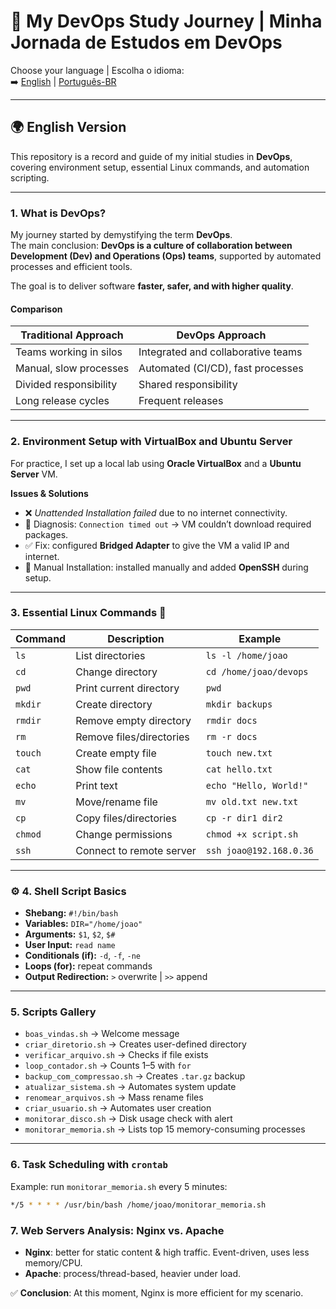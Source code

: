 # 📘 My DevOps Study Journey | Minha Jornada de Estudos em DevOps

Choose your language | Escolha o idioma:  
➡️ [English](README.md) | [Português-BR](?)

---

## 🌍 English Version

This repository is a record and guide of my initial studies in **DevOps**, covering environment setup, essential Linux commands, and automation scripting.

---

### 1. What is DevOps?

My journey started by demystifying the term **DevOps**.  
The main conclusion: **DevOps is a culture of collaboration between Development (Dev) and Operations (Ops) teams**, supported by automated processes and efficient tools.  

The goal is to deliver software **faster, safer, and with higher quality**.

#### Comparison

| Traditional Approach | DevOps Approach |
|-----------------------|-----------------|
| Teams working in silos | Integrated and collaborative teams |
| Manual, slow processes | Automated (CI/CD), fast processes |
| Divided responsibility | Shared responsibility |
| Long release cycles | Frequent releases |

---

### 2. Environment Setup with VirtualBox and Ubuntu Server

For practice, I set up a local lab using **Oracle VirtualBox** and a **Ubuntu Server** VM.  

**Issues & Solutions**  
- ❌ *Unattended Installation failed* due to no internet connectivity.  
- 🔎 Diagnosis: `Connection timed out` → VM couldn’t download required packages.  
- ✅ Fix: configured **Bridged Adapter** to give the VM a valid IP and internet.  
- 🔧 Manual Installation: installed manually and added **OpenSSH** during setup.

---

### 3. Essential Linux Commands 🐧

| Command | Description | Example |
|---------|-------------|---------|
| `ls` | List directories | `ls -l /home/joao` |
| `cd` | Change directory | `cd /home/joao/devops` |
| `pwd` | Print current directory | `pwd` |
| `mkdir` | Create directory | `mkdir backups` |
| `rmdir` | Remove empty directory | `rmdir docs` |
| `rm` | Remove files/directories | `rm -r docs` |
| `touch` | Create empty file | `touch new.txt` |
| `cat` | Show file contents | `cat hello.txt` |
| `echo` | Print text | `echo "Hello, World!"` |
| `mv` | Move/rename file | `mv old.txt new.txt` |
| `cp` | Copy files/directories | `cp -r dir1 dir2` |
| `chmod` | Change permissions | `chmod +x script.sh` |
| `ssh` | Connect to remote server | `ssh joao@192.168.0.36` |

---

### ⚙️ 4. Shell Script Basics

- **Shebang:** `#!/bin/bash`  
- **Variables:** `DIR="/home/joao"`  
- **Arguments:** `$1`, `$2`, `$#`  
- **User Input:** `read name`  
- **Conditionals (if):** `-d`, `-f`, `-ne`  
- **Loops (for):** repeat commands  
- **Output Redirection:** `>` overwrite | `>>` append  

---

### 5. Scripts Gallery

- `boas_vindas.sh` → Welcome message  
- `criar_diretorio.sh` → Creates user-defined directory  
- `verificar_arquivo.sh` → Checks if file exists  
- `loop_contador.sh` → Counts 1–5 with `for`  
- `backup_com_compressao.sh` → Creates `.tar.gz` backup  
- `atualizar_sistema.sh` → Automates system update  
- `renomear_arquivos.sh` → Mass rename files  
- `criar_usuario.sh` → Automates user creation  
- `monitorar_disco.sh` → Disk usage check with alert  
- `monitorar_memoria.sh` → Lists top 15 memory-consuming processes  

---

### 6. Task Scheduling with `crontab`

Example: run `monitorar_memoria.sh` every 5 minutes:  

```bash
*/5 * * * * /usr/bin/bash /home/joao/monitorar_memoria.sh
```

### 7. Web Servers Analysis: Nginx vs. Apache

- **Nginx**: better for static content & high traffic. Event-driven, uses less memory/CPU.
- **Apache**: process/thread-based, heavier under load.

✅ **Conclusion**: At this moment, Nginx is more efficient for my scenario.
